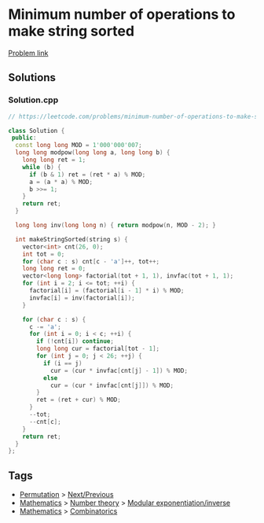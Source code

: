 # Minimum number of operations to make string sorted

[Problem link](https://leetcode.com/problems/minimum-number-of-operations-to-make-string-sorted)

## Solutions


### Solution.cpp
```cpp
// https://leetcode.com/problems/minimum-number-of-operations-to-make-string-sorted

class Solution {
 public:
  const long long MOD = 1'000'000'007;
  long long modpow(long long a, long long b) {
    long long ret = 1;
    while (b) {
      if (b & 1) ret = (ret * a) % MOD;
      a = (a * a) % MOD;
      b >>= 1;
    }
    return ret;
  }

  long long inv(long long n) { return modpow(n, MOD - 2); }

  int makeStringSorted(string s) {
    vector<int> cnt(26, 0);
    int tot = 0;
    for (char c : s) cnt[c - 'a']++, tot++;
    long long ret = 0;
    vector<long long> factorial(tot + 1, 1), invfac(tot + 1, 1);
    for (int i = 2; i <= tot; ++i) {
      factorial[i] = (factorial[i - 1] * i) % MOD;
      invfac[i] = inv(factorial[i]);
    }

    for (char c : s) {
      c -= 'a';
      for (int i = 0; i < c; ++i) {
        if (!cnt[i]) continue;
        long long cur = factorial[tot - 1];
        for (int j = 0; j < 26; ++j) {
          if (i == j)
            cur = (cur * invfac[cnt[j] - 1]) % MOD;
          else
            cur = (cur * invfac[cnt[j]]) % MOD;
        }
        ret = (ret + cur) % MOD;
      }
      --tot;
      --cnt[c];
    }
    return ret;
  }
};
```
## Tags

* [Permutation](/Collections/permutation.md#permutation) > [Next/Previous](/Collections/permutation.md#next-previous)
* [Mathematics](/Collections/mathematics.md#mathematics) > [Number theory](/Collections/mathematics.md#number-theory) > [Modular exponentiation/inverse](/Collections/mathematics.md#modular-exponentiation-inverse)
* [Mathematics](/Collections/mathematics.md#mathematics) > [Combinatorics](/Collections/mathematics.md#combinatorics)
